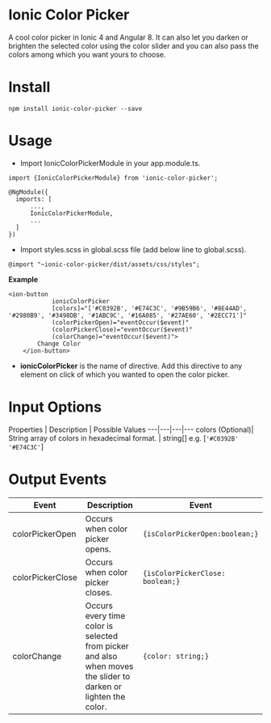 # Ionic Color Picker
A cool color picker in Ionic 4 and Angular 8. It can also let you darken or brighten the selected color using the color slider and you can also pass the colors among which you want yours to choose.

# Install
```
npm install ionic-color-picker --save
```
# Usage
- Import IonicColorPickerModule in your app.module.ts.
```
import {IonicColorPickerModule} from 'ionic-color-picker';
```

```
@NgModule({
  imports: [
      ...,
      IonicColorPickerModule,
      ...
  ]
})
```
- Import styles.scss in global.scss file (add below line to global.scss).
```
@import "~ionic-color-picker/dist/assets/css/styles";
```

**Example**
```
<ion-button
            ionicColorPicker
            [colors]="['#C0392B', '#E74C3C', '#9B59B6', '#8E44AD', '#2980B9', '#3498DB', '#1ABC9C', '#16A085', '#27AE60', '#2ECC71']"
            (colorPickerOpen)="eventOccur($event)"
            (colorPickerClose)="eventOccur($event)"
            (colorChange)="eventOccur($event)">
        Change Color
    </ion-button>
```
- **ionicColorPicker** is the name of directive. Add this directive to any element on click of which you wanted to open the color picker.

# Input Options

Properties | Description | Possible Values
---|---|---|---
colors (Optional)| String array of colors in hexadecimal format. | string[] e.g. [`'#C0392B'` `'#E74C3C'`]

# Output Events

Event | Description | Event
---|---|---
colorPickerOpen | Occurs when color picker opens. | ```{isColorPickerOpen:boolean;}```
colorPickerClose | Occurs when color picker closes. | ```{isColorPickerClose: boolean;}```
colorChange | Occurs every time color is selected from picker and also when moves the slider to darken or lighten the color. | ```{color: string;}```

